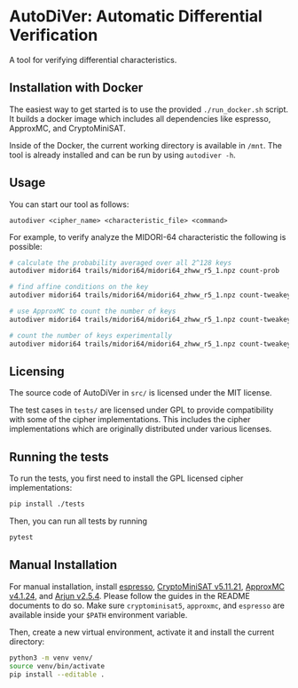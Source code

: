 # AutoDiVer: Automatic Differential Verification

A tool for verifying differential characteristics.


## Installation with Docker

The easiest way to get started is to use the provided `./run_docker.sh` script.
It builds a docker image which includes all dependencies like espresso, ApproxMC, and CryptoMiniSAT.

Inside of the Docker, the current working directory is available in `/mnt`.
The tool is already installed and can be run by using `autodiver -h`.


## Usage

You can start our tool as follows:
```
autodiver <cipher_name> <characteristic_file> <command>
```

For example, to verify analyze the MIDORI-64 characteristic the following is possible:

```bash
# calculate the probability averaged over all 2^128 keys
autodiver midori64 trails/midori64/midori64_zhww_r5_1.npz count-prob

# find affine conditions on the key
autodiver midori64 trails/midori64/midori64_zhww_r5_1.npz count-tweakeys-lin

# use ApproxMC to count the number of keys
autodiver midori64 trails/midori64/midori64_zhww_r5_1.npz count-tweakeys

# count the number of keys experimentally
autodiver midori64 trails/midori64/midori64_zhww_r5_1.npz count-tweakeys-sat
```

## Licensing

The source code of AutoDiVer in `src/` is licensed under the MIT license.

The test cases in `tests/` are licensed under GPL to provide compatibility with some of the cipher implementations.
This includes the cipher implementations which are originally distributed under various licenses.


## Running the tests

To run the tests, you first need to install the GPL licensed cipher implementations:

```bash
pip install ./tests
```

Then, you can run all tests by running

```bash
pytest
```


## Manual Installation

For manual installation, install [espresso](https://github.com/classabbyamp/espresso-logic), [CryptoMiniSAT v5.11.21](), [ApproxMC v4.1.24](https://github.com/meelgroup/approxmc), and [Arjun v2.5.4](https://github.com/meelgroup/arjun).
Please follow the guides in the README documents to do so.
Make sure `cryptominisat5`, `approxmc`, and `espresso` are available inside your `$PATH` environment variable.

Then, create a new virtual environment, activate it and install the current directory:
```bash
python3 -m venv venv/
source venv/bin/activate
pip install --editable .
```
